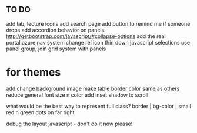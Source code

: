 
## TO DO
add lab, lecture icons
add search page
add button to remind me if someone drops
add accordion behavior on panels http://getbootstrap.com/javascript/#collapse-options
add the real portal.azure nav system
change rel icon
thin down javascript selections
use panel group, join grid system with panels


# for themes
add change background image
make table border color same as others
reduce general font size n color
add inset shadow to scroll

what would be the best way to represent full class? border | bg-color | small red n green dots on far right

debug the layout javascript - don't do it now please!